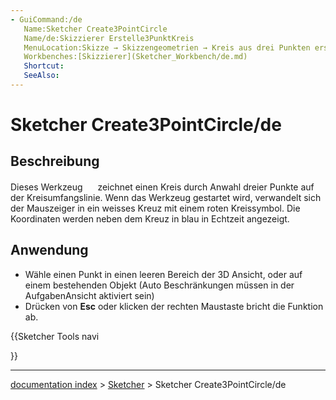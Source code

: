 ```yaml
---
- GuiCommand:/de
   Name:Sketcher Create3PointCircle
   Name/de:Skizzierer Erstelle3PunktKreis
   MenuLocation:Skizze → Skizzengeometrien → Kreis aus drei Punkten erstellen
   Workbenches:[Skizzierer](Sketcher_Workbench/de.md)
   Shortcut:
   SeeAlso:
---
```


# Sketcher Create3PointCircle/de

## Beschreibung

Dieses Werkzeug <img alt="" src=images/Sketcher_Create3PointCircle.svg  style="width:16px;"> zeichnet einen Kreis durch Anwahl dreier Punkte auf der Kreisumfangslinie. Wenn das Werkzeug gestartet wird, verwandelt sich der Mauszeiger in ein weisses Kreuz mit einem roten Kreissymbol. Die Koordinaten werden neben dem Kreuz in blau in Echtzeit angezeigt.

## Anwendung

-   Wähle einen Punkt in einen leeren Bereich der 3D Ansicht, oder auf einem bestehenden Objekt (Auto Beschränkungen müssen in der AufgabenAnsicht aktiviert sein)
-   Drücken von **Esc** oder klicken der rechten Maustaste bricht die Funktion ab.





{{Sketcher Tools navi

}}

---
[documentation index](../README.md) > [Sketcher](Sketcher_Workbench.md) > Sketcher Create3PointCircle/de
